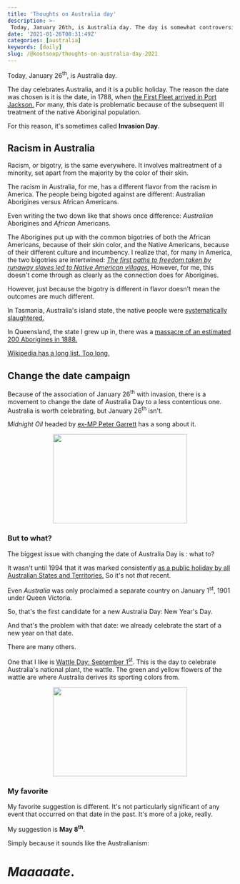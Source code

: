 ```yaml
---
title: 'Thoughts on Australia day'
description: >-
 Today, January 26th, is Australia day. The day is somewhat controversial, and I thought I'd share my thoughts on the controversy.
date: '2021-01-26T08:31:49Z'
categories: [australia]
keywords: [daily]
slug: /@kootsoop/thoughts-on-australia-day-2021
---
```


Today, January 26<sup>th</sup>, is Australia day. 

The day celebrates Australia, and it is a public holiday. The reason the date was chosen is it is the date, in 1788, when [the First Fleet arrived in Port Jackson.](https://en.wikipedia.org/wiki/Australia_Day#:~:text=Observed%20annually%20on%2026%20January,Sydney%20Cove%20by%20Arthur%20Phillip.)  For many, this date is problematic because of the subsequent ill treatment of the native Aboriginal population.

For this reason, it's sometimes called **Invasion Day**.

## Racism in Australia

Racism, or bigotry, is the same everywhere. It involves maltreatment of a minority, set apart from the majority by the color of their skin.

The racism in Australia, for me, has a different flavor from the racism in America. The people being bigoted against are different: Australian Aborigines versus African Americans.

Even writing the two down like that shows once difference:  *Australian* Aborigines and *African* Americans.  

The Aborigines put up with the common bigotries of both the African Americans, because of their skin color, and the Native Americans, because of their different culture and incumbency.  I realize that, for many in America, the two bigotries are intertwined: [*The first paths to freedom taken by runaway slaves led to Native American villages.*](https://www.google.com/books/edition/Black_Indians/z0XKBwAAQBAJ?hl=en) However, for me, this doesn't come through as clearly as the connection does for Aborigines.

However, just because the bigotry is different in flavor doesn't mean the outcomes are much different.  

In Tasmania, Australia's island state, the native people were [systematically slaughtered.](https://www.theguardian.com/world/2002/oct/14/australia.features11)

In Queensland, the state I grew up in, there was a [massacre of an estimated 200 Aborigines in 1888.](https://www.theguardian.com/australia-news/2019/mar/04/the-killing-times-the-massacres-of-aboriginal-people-australia-must-confront)

[Wikipedia has a long list. Too long.](https://en.wikipedia.org/wiki/List_of_massacres_of_Indigenous_Australians)

## Change the date campaign

Because of the association of January 26<sup>th</sup> with invasion, there is a movement to change the date of Australia Day to a less contentious one.  Australia is worth celebrating, but January 26<sup>th</sup> isn't.

*Midnight Oil* headed by [ex-MP Peter Garrett](https://en.wikipedia.org/wiki/Peter_Garrett) has a song about it.

<p align="center"> 
<a href="https://www.youtube.com/watch?v=bONK00OyA74">
	<img src="https://kootsoop.github.io/images/change-the-date.png" width="300" height="200" />
</a>
</p>

### But to what?

The biggest issue with changing the date of Australia Day is : what to?  

It wasn't until 1994 that it was marked consistently [as a public holiday by all Australian States and Territories.](https://en.wikipedia.org/wiki/Australia_Day)  So it's not *that* recent.

Even *Australia* was only proclaimed a separate country on January 1<sup>st</sup>, 1901 under Queen Victoria.

So, that's the first candidate for a new Australia Day: New Year's Day.

And that's the problem with that date: we already celebrate the start of a new year on that date.

There are many others.

One that I like is [Wattle Day: September 1<sup>st</sup>](https://en.wikipedia.org/wiki/Wattle_Day).  This is the day to celebrate Australia's national plant, the wattle.  The green and yellow flowers of the wattle are where Australia derives its sporting colors from.

<p align="center"> 
	<img src="https://upload.wikimedia.org/wikipedia/commons/thumb/4/46/Black_Wattle_flower_%286285463535%29.jpg/2560px-Black_Wattle_flower_%286285463535%29.jpg" width="300" height="200" />
</p>

### My favorite

My favorite suggestion is different. It's not particularly significant of any event that occurred on that date in the past.  It's more of a joke, really.

My suggestion is **May 8<sup>th</sup>**.

Simply because it sounds like the Australianism: 

# *Maaaaate*.

